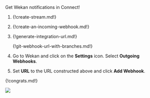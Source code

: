 Get Wekan notifications in Connect!

1. {!create-stream.md!}

1. {!create-an-incoming-webhook.md!}

1. {!generate-integration-url.md!}

    {!git-webhook-url-with-branches.md!}

1. Go to Wekan and click on the **Settings** icon.
   Select **Outgoing Webhooks**.

1. Set **URL** to the URL constructed above and click **Add Webhook**.

{!congrats.md!}

![](/static/images/integrations/wekan/001.png)
